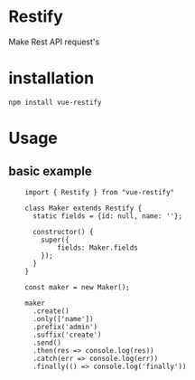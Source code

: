 # Restify

Make Rest API request's

# installation

`npm install vue-restify` 

# Usage

## basic example 

```
    import { Restify } from "vue-restify"
    
    class Maker extends Restify {
      static fields = {id: null, name: ''};
     
      constructor() {
        super({
            fields: Maker.fields
        });    
      }
    }
    
    const maker = new Maker();

    maker
      .create()
      .only(['name'])    
      .prefix('admin')
      .suffix('create')
      .send()
      .then(res => console.log(res))
      .catch(err => console.log(err))
      .finally(() => console.log('finally'))
```